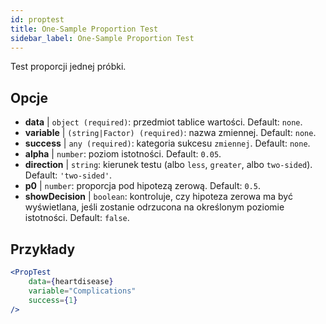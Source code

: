 ```yaml
---
id: proptest
title: One-Sample Proportion Test
sidebar_label: One-Sample Proportion Test
---
```


Test proporcji jednej próbki.

## Opcje

* __data__ | `object (required)`: przedmiot tablice wartości. Default: `none`.
* __variable__ | `(string|Factor) (required)`: nazwa zmiennej. Default: `none`.
* __success__ | `any (required)`: kategoria sukcesu `zmiennej`. Default: `none`.
* __alpha__ | `number`: poziom istotności. Default: `0.05`.
* __direction__ | `string`: kierunek testu (albo `less`, `greater`, albo `two-sided`). Default: `'two-sided'`.
* __p0__ | `number`: proporcja pod hipotezą zerową. Default: `0.5`.
* __showDecision__ | `boolean`: kontroluje, czy hipoteza zerowa ma być wyświetlana, jeśli zostanie odrzucona na określonym poziomie istotności. Default: `false`.


## Przykłady

```jsx live
<PropTest
    data={heartdisease} 
    variable="Complications"
    success={1}
/>
```
